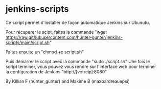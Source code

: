 # jenkins-scripts

Ce script permet d'installer de façon automatique Jenkins sur Ubunutu.

Pour récuperer le scipt, faites la commande "wget https://raw.githubusercontent.com/hunter-gunter/jenkins-scripts/main/script.sh"

Faites ensuite un "chmod +x script.sh"

Puis démarrer le script avec la commande "sudo ./script.sh"
Une fois le script terminer, vous pouvez vous rendre sur l'interface web pour terminer la configuration de Jenkins "http://[votreip]:8080"


By Killian F (hunter_gunter)
and Maxime B (maxbardreauepsi)
